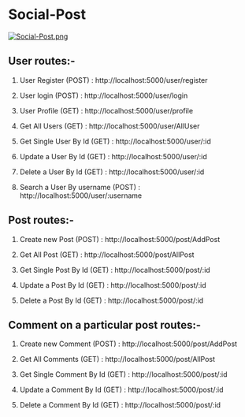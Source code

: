 # Social-Post

[![Social-Post.png](https://i.postimg.cc/QtLSxZ2X/social-post-banner.png)](https://postimg.cc/DWg1BHfD)

## User routes:-

1. User Register (POST)                 : http://localhost:5000/user/register

2. User login (POST)                    : http://localhost:5000/user/login

3. User Profile (GET)                   : http://localhost:5000/user/profile

4. Get All Users (GET)                  : http://localhost:5000/user/AllUser

5. Get Single User By Id (GET)          : http://localhost:5000/user/:id

6. Update a User By Id (GET)            : http://localhost:5000/user/:id

7. Delete a User By Id (GET)            : http://localhost:5000/user/:id

8. Search a User By username (POST)     : http://localhost:5000/user/:username

## Post routes:-

1. Create new Post (POST)               : http://localhost:5000/post/AddPost

2. Get All Post (GET)                   : http://localhost:5000/post/AllPost

3. Get Single Post By Id (GET)          : http://localhost:5000/post/:id

4. Update a Post By Id (GET)            : http://localhost:5000/post/:id

5. Delete a Post By Id (GET)            : http://localhost:5000/post/:id

## Comment on a particular post routes:-

1. Create new Comment (POST)            : http://localhost:5000/post/AddPost

2. Get All Comments (GET)               : http://localhost:5000/post/AllPost

3. Get Single Comment By Id (GET)       : http://localhost:5000/post/:id

4. Update a Comment By Id (GET)         : http://localhost:5000/post/:id

5. Delete a Comment By Id (GET)         : http://localhost:5000/post/:id
